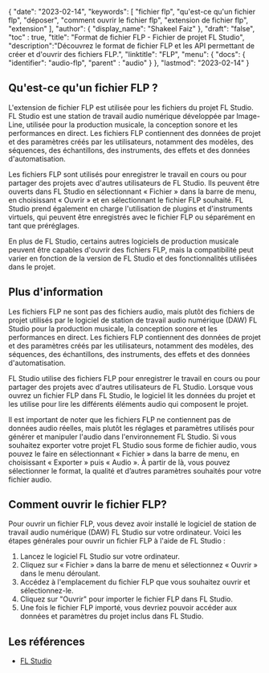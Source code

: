 {
"date": "2023-02-14",
  "keywords": [
"fichier flp",
"qu'est-ce qu'un fichier flp",
"déposer",
"comment ouvrir le fichier flp",
"extension de fichier flp",
"extension"
],
  "author": {
"display_name": "Shakeel Faiz"
},
"draft": "false",
"toc" : true,
"title": "Format de fichier FLP - Fichier de projet FL Studio",
  "description":"Découvrez le format de fichier FLP et les API permettant de créer et d'ouvrir des fichiers FLP.",
"linktitle": "FLP",
  "menu": {
    "docs": {
      "identifier": "audio-flp",
"parent" : "audio"
}
},
"lastmod": "2023-02-14"
}

## Qu'est-ce qu'un fichier FLP ?

L'extension de fichier FLP est utilisée pour les fichiers du projet FL Studio. FL Studio est une station de travail audio numérique développée par Image-Line, utilisée pour la production musicale, la conception sonore et les performances en direct. Les fichiers FLP contiennent des données de projet et des paramètres créés par les utilisateurs, notamment des modèles, des séquences, des échantillons, des instruments, des effets et des données d'automatisation.

Les fichiers FLP sont utilisés pour enregistrer le travail en cours ou pour partager des projets avec d'autres utilisateurs de FL Studio. Ils peuvent être ouverts dans FL Studio en sélectionnant « Fichier » dans la barre de menu, en choisissant « Ouvrir » et en sélectionnant le fichier FLP souhaité. FL Studio prend également en charge l'utilisation de plugins et d'instruments virtuels, qui peuvent être enregistrés avec le fichier FLP ou séparément en tant que préréglages.

En plus de FL Studio, certains autres logiciels de production musicale peuvent être capables d'ouvrir des fichiers FLP, mais la compatibilité peut varier en fonction de la version de FL Studio et des fonctionnalités utilisées dans le projet.

## Plus d'information

Les fichiers FLP ne sont pas des fichiers audio, mais plutôt des fichiers de projet utilisés par le logiciel de station de travail audio numérique (DAW) FL Studio pour la production musicale, la conception sonore et les performances en direct. Les fichiers FLP contiennent des données de projet et des paramètres créés par les utilisateurs, notamment des modèles, des séquences, des échantillons, des instruments, des effets et des données d'automatisation.

FL Studio utilise des fichiers FLP pour enregistrer le travail en cours ou pour partager des projets avec d'autres utilisateurs de FL Studio. Lorsque vous ouvrez un fichier FLP dans FL Studio, le logiciel lit les données du projet et les utilise pour lire les différents éléments audio qui composent le projet.

Il est important de noter que les fichiers FLP ne contiennent pas de données audio réelles, mais plutôt les réglages et paramètres utilisés pour générer et manipuler l'audio dans l'environnement FL Studio. Si vous souhaitez exporter votre projet FL Studio sous forme de fichier audio, vous pouvez le faire en sélectionnant « Fichier » dans la barre de menu, en choisissant « Exporter » puis « Audio ». À partir de là, vous pouvez sélectionner le format, la qualité et d’autres paramètres souhaités pour votre fichier audio.

## Comment ouvrir le fichier FLP?

Pour ouvrir un fichier FLP, vous devez avoir installé le logiciel de station de travail audio numérique (DAW) FL Studio sur votre ordinateur. Voici les étapes générales pour ouvrir un fichier FLP à l'aide de FL Studio :

1. Lancez le logiciel FL Studio sur votre ordinateur.
2. Cliquez sur « Fichier » dans la barre de menu et sélectionnez « Ouvrir » dans le menu déroulant.
3. Accédez à l'emplacement du fichier FLP que vous souhaitez ouvrir et sélectionnez-le.
4. Cliquez sur "Ouvrir" pour importer le fichier FLP dans FL Studio.
5. Une fois le fichier FLP importé, vous devriez pouvoir accéder aux données et paramètres du projet inclus dans FL Studio.

## Les références
* [FL Studio](https://en.wikipedia.org/wiki/FL_Studio)

